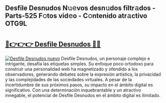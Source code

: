 ## Desfile Desnudos N𝚞𝚎vos desn𝚞dos filtr𝚊dos - Parts-525 F𝚘tos vid𝚎o - C𝚘ntenido atr𝚊ctivo OTG9L

# <h2><a href="http://mb0cq8.tromn.icu/?c=Desfile+Desnudos">🔗👉👉👉 Desfile Desnudos 🔗🔗</a></h2>

[![Desfile Desnudos nuevo](https://i.imgur.com/pEAQMta.gif)](http://mb0cq8.tromn.icu/?c=Desfile+Desnudos)
Desfile Desnudos, un personaje complejo e intrigante, desafía las etiquetas simples. Su enfoque poco ortodoxo para construir una personalidad web ha magnetizado y ofendido a los observadores, generando debates sobre la expresión artística, la privacidad y las complejidades de las sociedades virtuales. A pesar de la incertidumbre de sus próximos pasos, su impacto en el ámbito digital es significativo. Con una determinación inquebrantable y un atractivo innegable, el potencial de Desfile Desnudos en el ámbito digital es ilimitado.
